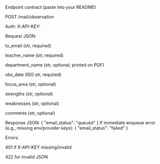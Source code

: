 Endpoint contract (paste into your README)

POST /mail/observation

Auth: X-API-KEY: <shared secret>

Request JSON:

to_email (str, required)

teacher_name (str, required)

department_name (str, optional; printed on PDF)

obs_date (ISO str, required)

focus_area (str, optional)

strengths (str, optional)

weaknesses (str, optional)

comments (str, optional)

Response JSON: { "email_status": "queued" }
If immediate enqueue error (e.g., missing env/provider keys): { "email_status": "failed" }

Errors:

401 if X-API-KEY missing/invalid

422 for invalid JSON